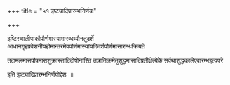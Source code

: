 +++
title = "५१ इष्ट्यादिप्रारम्भनिर्णयः"

+++

इष्टिस्थालीपाकौपौर्णमास्यामारब्धव्यौनतुदर्शे आधानगृहप्रवेशनीयहोमान्तरमेवपौर्णमास्यांयदिदर्शपौर्णमासारम्भःक्रियते

तदामलमासपौषमासशुक्रास्तादिदोषोनास्ति तत्रातिक्रमेतुशुद्धमासादिप्रतीक्षेत्येके सर्वथाशुद्धकालेएवारम्भइत्यपरे

इति इष्ट्यादिप्रारम्भनिर्णयोद्देशः ॥
